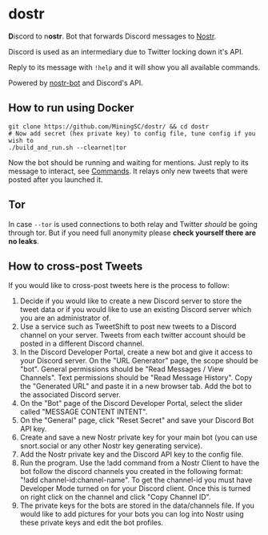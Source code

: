 # dostr


**D**iscord to n**ostr**.
Bot that forwards Discord messages to [Nostr](https://github.com/nostr-protocol/nostr).

Discord is used as an intermediary due to Twitter locking down it's API.

Reply to its message with `!help` and it will show you all available commands.

Powered by [nostr-bot](https://github.com/slaninas/nostr-bot.git) and Discord's API.

## How to run using Docker
```
git clone https://github.com/MiningSC/dostr/ && cd dostr
# Now add secret (hex private key) to config file, tune config if you wish to
./build_and_run.sh --clearnet|tor
```
Now the bot should be running and waiting for mentions. Just reply to its message to interact, see [Commands](#Commands).
It relays only new tweets that were posted after you launched it.

## Tor
In case `--tor` is used connections to both relay and Twitter *should* be going through tor. But if you need full anonymity please **check yourself there are no leaks**.

## How to cross-post Tweets
If you would like to cross-post tweets here is the process to follow:
1. Decide if you would like to create a new Discord server to store the tweet data or if you would like to use an existing Discord server which you are an administrator of.
2. Use a service such as TweetShift to post new tweets to a Discord channel on your server. Tweets from each twitter account should be posted in a different Discord channel.
3. In the Discord Developer Portal, create a new bot and give it access to your Discord server.  On the "URL Generator" page, the scope should be "bot". General permissions should be "Read Messages / View Channels". Text permissions should be "Read Message History".  Copy the "Generated URL" and paste it in a new browser tab.  Add the bot to the associated Discord server.
4. On the "Bot" page of the Discord Developer Portal, select the slider called "MESSAGE CONTENT INTENT".  
4. On the "General" page, click "Reset Secret" and save your Discord Bot API key.
5. Create and save a new Nostr private key for your main bot (you can use snort.social or any other Nostr key generating service).
6. Add the Nostr private key and the Discord API key to the config file.
7. Run the program.  Use the !add command from a Nostr Client to have the bot follow the discord channels you created in the following format: "!add channel-id:channel-name".  To get the channel-id you must have Developer Mode turned on for your Discord client.  Once this is turned on right click on the channel and click "Copy Channel ID".
8. The private keys for the bots are stored in the data/channels file.  If you would like to add pictures for your bots you can log into Nostr using these private keys and edit the bot profiles.

